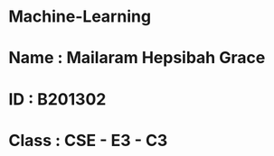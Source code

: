 # Machine-Learning

# Name   :   Mailaram Hepsibah Grace 

# ID     :   B201302

# Class  :   CSE - E3 - C3
